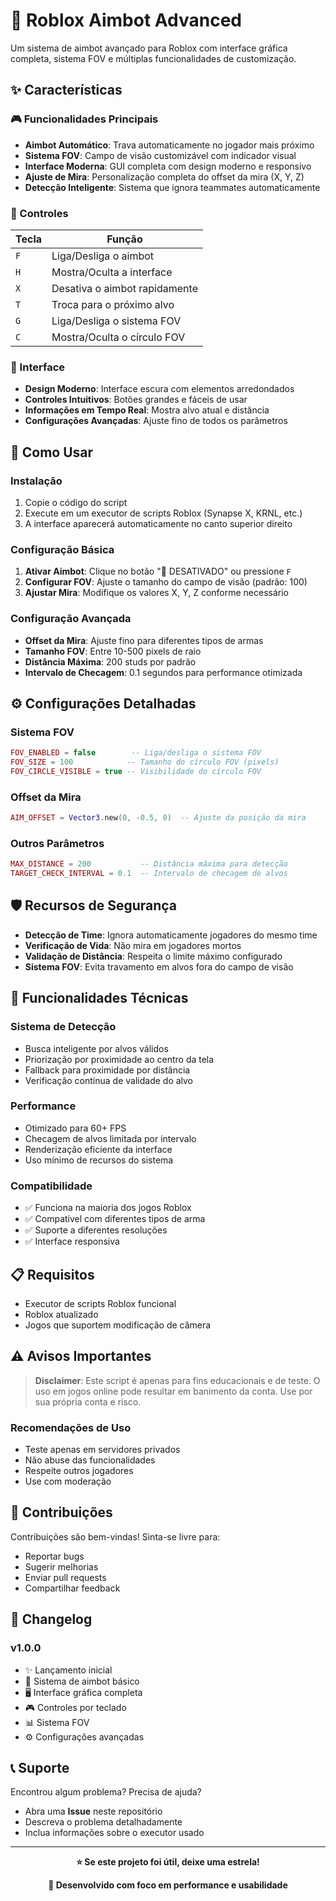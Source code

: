 # 🎯 Roblox Aimbot Advanced

Um sistema de aimbot avançado para Roblox com interface gráfica completa, sistema FOV e múltiplas funcionalidades de customização.

## ✨ Características

### 🎮 Funcionalidades Principais
- **Aimbot Automático**: Trava automaticamente no jogador mais próximo
- **Sistema FOV**: Campo de visão customizável com indicador visual
- **Interface Moderna**: GUI completa com design moderno e responsivo
- **Ajuste de Mira**: Personalização completa do offset da mira (X, Y, Z)
- **Detecção Inteligente**: Sistema que ignora teammates automaticamente

### 🔧 Controles
| Tecla | Função |
|-------|--------|
| `F` | Liga/Desliga o aimbot |
| `H` | Mostra/Oculta a interface |
| `X` | Desativa o aimbot rapidamente |
| `T` | Troca para o próximo alvo |
| `G` | Liga/Desliga o sistema FOV |
| `C` | Mostra/Oculta o círculo FOV |

### 🎨 Interface
- **Design Moderno**: Interface escura com elementos arredondados
- **Controles Intuitivos**: Botões grandes e fáceis de usar
- **Informações em Tempo Real**: Mostra alvo atual e distância
- **Configurações Avançadas**: Ajuste fino de todos os parâmetros

## 🚀 Como Usar

### Instalação
1. Copie o código do script
2. Execute em um executor de scripts Roblox (Synapse X, KRNL, etc.)
3. A interface aparecerá automaticamente no canto superior direito

### Configuração Básica
1. **Ativar Aimbot**: Clique no botão "🔴 DESATIVADO" ou pressione `F`
2. **Configurar FOV**: Ajuste o tamanho do campo de visão (padrão: 100)
3. **Ajustar Mira**: Modifique os valores X, Y, Z conforme necessário

### Configuração Avançada
- **Offset da Mira**: Ajuste fino para diferentes tipos de armas
- **Tamanho FOV**: Entre 10-500 pixels de raio
- **Distância Máxima**: 200 studs por padrão
- **Intervalo de Checagem**: 0.1 segundos para performance otimizada

## ⚙️ Configurações Detalhadas

### Sistema FOV
```lua
FOV_ENABLED = false        -- Liga/desliga o sistema FOV
FOV_SIZE = 100            -- Tamanho do círculo FOV (pixels)
FOV_CIRCLE_VISIBLE = true -- Visibilidade do círculo FOV
```

### Offset da Mira
```lua
AIM_OFFSET = Vector3.new(0, -0.5, 0)  -- Ajuste da posição da mira
```

### Outros Parâmetros
```lua
MAX_DISTANCE = 200           -- Distância máxima para detecção
TARGET_CHECK_INTERVAL = 0.1  -- Intervalo de checagem de alvos
```

## 🛡️ Recursos de Segurança

- **Detecção de Time**: Ignora automaticamente jogadores do mesmo time
- **Verificação de Vida**: Não mira em jogadores mortos
- **Validação de Distância**: Respeita o limite máximo configurado
- **Sistema FOV**: Evita travamento em alvos fora do campo de visão

## 🎯 Funcionalidades Técnicas

### Sistema de Detecção
- Busca inteligente por alvos válidos
- Priorização por proximidade ao centro da tela
- Fallback para proximidade por distância
- Verificação contínua de validade do alvo

### Performance
- Otimizado para 60+ FPS
- Checagem de alvos limitada por intervalo
- Renderização eficiente da interface
- Uso mínimo de recursos do sistema

### Compatibilidade
- ✅ Funciona na maioria dos jogos Roblox
- ✅ Compatível com diferentes tipos de arma
- ✅ Suporte a diferentes resoluções
- ✅ Interface responsiva

## 📋 Requisitos

- Executor de scripts Roblox funcional
- Roblox atualizado
- Jogos que suportem modificação de câmera

## ⚠️ Avisos Importantes

> **Disclaimer**: Este script é apenas para fins educacionais e de teste. O uso em jogos online pode resultar em banimento da conta. Use por sua própria conta e risco.

### Recomendações de Uso
- Teste apenas em servidores privados
- Não abuse das funcionalidades
- Respeite outros jogadores
- Use com moderação

## 🤝 Contribuições

Contribuições são bem-vindas! Sinta-se livre para:
- Reportar bugs
- Sugerir melhorias
- Enviar pull requests
- Compartilhar feedback

## 📝 Changelog

### v1.0.0
- ✨ Lançamento inicial
- 🎯 Sistema de aimbot básico
- 🖥️ Interface gráfica completa
- 🎮 Controles por teclado
- 📊 Sistema FOV
- ⚙️ Configurações avançadas

## 📞 Suporte

Encontrou algum problema? Precisa de ajuda?
- Abra uma **Issue** neste repositório
- Descreva o problema detalhadamente
- Inclua informações sobre o executor usado

---

<div align="center">

**⭐ Se este projeto foi útil, deixe uma estrela!**

**🔧 Desenvolvido com foco em performance e usabilidade**

</div>
